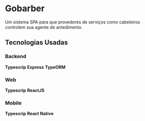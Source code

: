 # Gobarber

Um sistema SPA para que provedores de serviços como cabeleiros controlem sua agente de antedimento.

## Tecnologias Usadas

### Backend

**Typescrip**
**Express**
**TypeORM**

### Web
 
 **Typescrip**
 **ReactJS**

### Mobile

**Typescrip**
**React Native**
